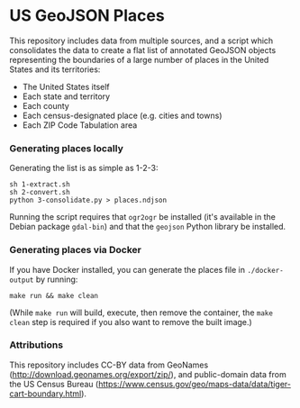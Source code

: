 # US GeoJSON Places

This repository includes data from multiple sources, and a script which consolidates the data to create a flat list of annotated GeoJSON objects representing the boundaries of a large number of places in the United States and its territories:

* The United States itself
* Each state and territory
* Each county
* Each census-designated place (e.g. cities and towns)
* Each ZIP Code Tabulation area

### Generating places locally

Generating the list is as simple as 1-2-3:

```
sh 1-extract.sh
sh 2-convert.sh
python 3-consolidate.py > places.ndjson
```

Running the script requires that `ogr2ogr` be installed (it's
available in the Debian package `gdal-bin`) and that the `geojson`
Python library be installed.

### Generating places via Docker

If you have Docker installed, you can generate the places file in `./docker-output` by running:

```shell
make run && make clean
```

(While `make run` will build, execute, then remove the container, the `make clean` step is required if you also want to remove the built image.)

### Attributions

This repository includes CC-BY data from GeoNames (http://download.geonames.org/export/zip/), and public-domain data from the US Census Bureau (https://www.census.gov/geo/maps-data/data/tiger-cart-boundary.html).
